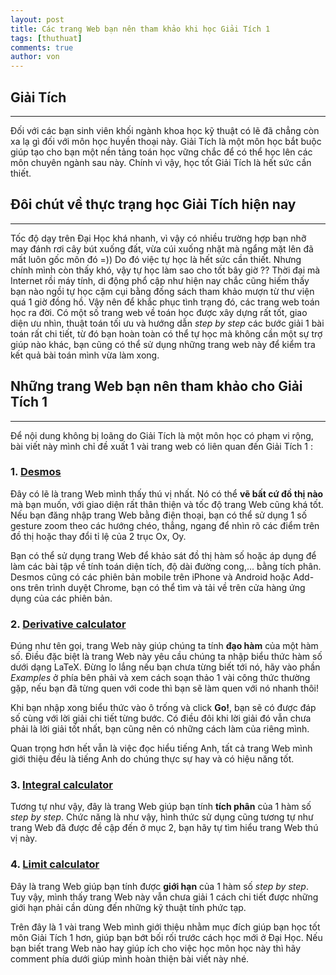 ```yaml
---
layout: post
title: Các trang Web bạn nên tham khảo khi học Giải Tích 1
tags: [thuthuat]
comments: true
author: von
---
```

## Giải Tích
---
Đối với các bạn sinh viên khối ngành khoa học kỹ thuật có lẽ đã chẳng còn xa lạ gì đối với môn học huyền thoại này. Giải Tích là một môn học bắt buộc giúp tạo cho bạn một nền tảng toán học vững chắc để có thể học lên các môn chuyên ngành sau này. Chính vì vậy, học tốt Giải Tích là hết sức cần thiết. 
## Đôi chút về thực trạng học Giải Tích hiện nay
---
Tốc độ dạy trên Đại Học khá nhanh, vì vậy có nhiều trường hợp bạn nhỡ may đánh rơi cây bút xuống đất, vừa cúi xuống nhặt mà ngẩng mặt lên đã mất luôn gốc môn đó =)) Do đó việc tự học là hết sức cần thiết. Nhưng chính mình còn thấy khó, vậy tự học làm sao cho tốt bây giờ ?? Thời đại mà Internet rồi máy tính, di động phổ cập như hiện nay chắc cũng hiếm thấy bạn nào ngồi tự học cặm cụi bằng đống sách tham khảo mượn từ thư viện quá 1 giờ đồng hồ. Vậy nên để khắc phục tình trạng đó, các trang web toán học ra đời. Có một số trang web về toán học được xây dựng rất tốt, giao diện ưu nhìn, thuật toán tối ưu và hướng dẫn _step by step_ các bước giải 1 bài toán rất chi tiết, từ đó bạn hoàn toàn có thể tự học mà không cần một sự trợ giúp nào khác, bạn cũng có thể sử dụng những trang web này để kiểm tra kết quả bài toán mình vừa làm xong. 
## Những trang Web bạn nên tham khảo cho Giải Tích 1
---
Để nội dung không bị loãng do Giải Tích là một môn học có phạm vi rộng, bài viết này mình chỉ đề xuất 1 vài trang web có liên quan đến Giải Tích 1 :

### **1.** [**Desmos**](https://www.desmos.com/calculator)

Đây có lẽ là trang Web mình thấy thú vị nhất. Nó có thể **vẽ bất cứ đồ thị nào** mà bạn muốn, với giao diện rất thân thiện và tốc độ trang Web cũng khá tốt. Nếu bạn đăng nhập trang Web bằng điện thoại, bạn có thể sử dụng 1 số gesture zoom theo các hướng chéo, thẳng, ngang để nhìn rõ các điểm trên đồ thị hoặc thay đổi tỉ lệ của 2 trục Ox, Oy.

Bạn có thể sử dụng trang Web để khảo sát đồ thị hàm số hoặc áp dụng để làm các bài tập về tính toán diện tích, độ dài đường cong,... bằng tích phân.
Desmos cũng có các phiên bản mobile trên iPhone và Android hoặc Add-ons trên trình duyệt Chrome, bạn có thể tìm và tải về trên cửa hàng ứng dụng của các phiên bản.

### **2.** [**Derivative calculator**](https://www.derivative-calculator.net/)

Đúng như tên gọi, trang Web này giúp chúng ta tính __đạo hàm__ của một hàm số. Điều đặc biệt là trang Web này yêu cầu chúng ta nhập biểu thức hàm số dưới dạng LaTeX. Đừng lo lắng nếu bạn chưa từng biết tới nó, hãy vào phần _Examples_ ở phía bên phải và xem cách soạn thảo 1 vài công thức thường gặp, nếu bạn đã từng quen với code thì bạn sẽ làm quen với nó nhanh thôi!

Khi bạn nhập xong biểu thức vào ô trống và click __Go!__, bạn sẽ có được đáp số cùng với lời giải chi tiết từng bước. Có điều đôi khi lời giải đó vẫn chưa phải là lời giải tốt nhất, bạn cũng nên có những cách làm của riêng mình.

Quan trọng hơn hết vẫn là việc đọc hiểu tiếng Anh, tất cả trang Web mình giới thiệu đều là tiếng Anh do chúng thực sự hay và có hiệu năng tốt.

### **3.** [**Integral calculator**](https://www.integral-calculator.com/)

Tương tự như vậy, đây là trang Web giúp bạn tính __tích phân__ của 1 hàm số _step by step_. Chức năng là như vậy, hình thức sử dụng cũng tương tự như trang Web đã được đề cập đến ở mục 2, bạn hãy tự tìm hiểu trang Web thú vị này.

### **4.** [**Limit calculator**](http://www.emathhelp.net/calculators/calculus-1/limit-calculator/)

Đây là trang Web giúp bạn tính được __giới hạn__ của 1 hàm số _step by step_. Tuy vậy, mình thấy trang Web này vẫn chưa giải 1 cách chi tiết được những giới hạn phải cần dùng đến những kỹ thuật tính phức tạp.


Trên đây là 1 vài trang Web mình giới thiệu nhằm mục đích giúp bạn học tốt môn Giải Tích 1 hơn, giúp bạn bớt bối rối trước cách học mới ở Đại Học. Nếu bạn biết trang Web nào hay giúp ích cho việc học môn học này thì hãy comment phía dưới giúp mình hoàn thiện bài viết này nhé.
